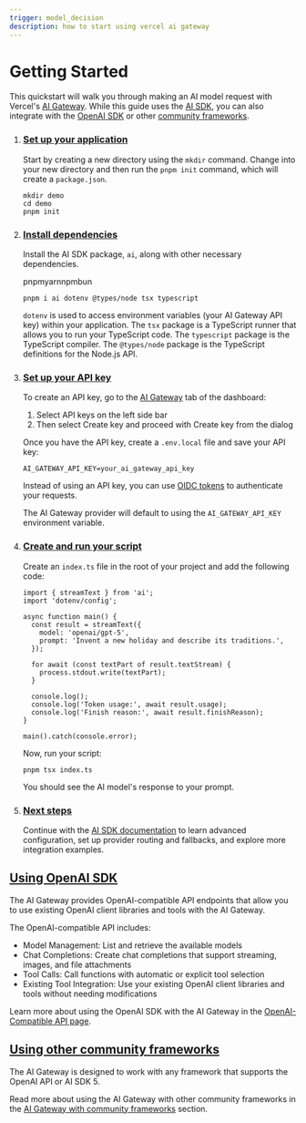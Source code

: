 ```yaml
---
trigger: model_decision
description: how to start using vercel ai gateway
---
```

# Getting Started

This quickstart will walk you through making an AI model request with Vercel's [AI Gateway](https://vercel.com/ai-gateway). While this guide uses the [AI SDK](https://ai-sdk.dev), you can also integrate with the [OpenAI SDK](/docs/ai-gateway/openai-compat) or other [community frameworks](/docs/ai-gateway/community-frameworks).

1.  ### [Set up your application](#set-up-your-application)
    
    Start by creating a new directory using the `mkdir` command. Change into your new directory and then run the `pnpm init` command, which will create a `package.json`.
    
    ```
    mkdir demo
    cd demo
    pnpm init
    ```
    
2.  ### [Install dependencies](#install-dependencies)
    
    Install the AI SDK package, `ai`, along with other necessary dependencies.
    
    pnpmyarnnpmbun
    
    ```
    pnpm i ai dotenv @types/node tsx typescript
    ```
    
    `dotenv` is used to access environment variables (your AI Gateway API key) within your application. The `tsx` package is a TypeScript runner that allows you to run your TypeScript code. The `typescript` package is the TypeScript compiler. The `@types/node` package is the TypeScript definitions for the Node.js API.
    
3.  ### [Set up your API key](#set-up-your-api-key)
    
    To create an API key, go to the [AI Gateway](https://vercel.com/d?to=%2F%5Bteam%5D%2F%7E%2Fai&title=Go+to+AI+Gateway) tab of the dashboard:
    
    1.  Select API keys on the left side bar
    2.  Then select Create key and proceed with Create key from the dialog
    
    Once you have the API key, create a `.env.local` file and save your API key:
    
    ```
    AI_GATEWAY_API_KEY=your_ai_gateway_api_key
    ```
    
    Instead of using an API key, you can use [OIDC tokens](/docs/ai-gateway/authentication#oidc-token-authentication) to authenticate your requests.
    
    The AI Gateway provider will default to using the `AI_GATEWAY_API_KEY` environment variable.
    
4.  ### [Create and run your script](#create-and-run-your-script)
    
    Create an `index.ts` file in the root of your project and add the following code:
    
    ```
    import { streamText } from 'ai';
    import 'dotenv/config';
     
    async function main() {
      const result = streamText({
        model: 'openai/gpt-5',
        prompt: 'Invent a new holiday and describe its traditions.',
      });
     
      for await (const textPart of result.textStream) {
        process.stdout.write(textPart);
      }
     
      console.log();
      console.log('Token usage:', await result.usage);
      console.log('Finish reason:', await result.finishReason);
    }
     
    main().catch(console.error);
    ```
    
    Now, run your script:
    
    ```
    pnpm tsx index.ts
    ```
    
    You should see the AI model's response to your prompt.
    
5.  ### [Next steps](#next-steps)
    
    Continue with the [AI SDK documentation](https://ai-sdk.dev/getting-started) to learn advanced configuration, set up provider routing and fallbacks, and explore more integration examples.
    

## [Using OpenAI SDK](#using-openai-sdk)

The AI Gateway provides OpenAI-compatible API endpoints that allow you to use existing OpenAI client libraries and tools with the AI Gateway.

The OpenAI-compatible API includes:

*   Model Management: List and retrieve the available models
*   Chat Completions: Create chat completions that support streaming, images, and file attachments
*   Tool Calls: Call functions with automatic or explicit tool selection
*   Existing Tool Integration: Use your existing OpenAI client libraries and tools without needing modifications

Learn more about using the OpenAI SDK with the AI Gateway in the [OpenAI-Compatible API page](/docs/ai-gateway/openai-compat).

## [Using other community frameworks](#using-other-community-frameworks)

The AI Gateway is designed to work with any framework that supports the OpenAI API or AI SDK 5.

Read more about using the AI Gateway with other community frameworks in the [AI Gateway with community frameworks](/docs/ai-gateway/community-frameworks) section.